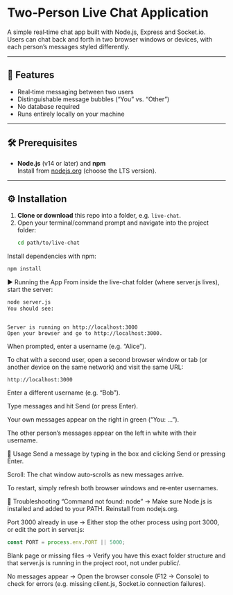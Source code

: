 # Two‑Person Live Chat Application

A simple real‑time chat app built with Node.js, Express and Socket.io.  
Users can chat back and forth in two browser windows or devices, with each person’s messages styled differently.

---

## 🚀 Features

- Real‑time messaging between two users
- Distinguishable message bubbles (“You” vs. “Other”)
- No database required
- Runs entirely locally on your machine

---

## 🛠️ Prerequisites

- **Node.js** (v14 or later) and **npm**  
  Install from [nodejs.org](https://nodejs.org) (choose the LTS version).

---

## ⚙️ Installation

1. **Clone or download** this repo into a folder, e.g. `live-chat`.  
2. Open your terminal/command prompt and navigate into the project folder:
   ```bash
   cd path/to/live-chat
   ```
Install dependencies with npm:

```bash
npm install
```
▶️ Running the App
From inside the live-chat folder (where server.js lives), start the server:

```bash
node server.js
You should see:
```

```arduino

Server is running on http://localhost:3000
Open your browser and go to http://localhost:3000.
```
When prompted, enter a username (e.g. “Alice”).

To chat with a second user, open a second browser window or tab (or another device on the same network) and visit the same URL:

```arduino
http://localhost:3000
```
Enter a different username (e.g. “Bob”).

Type messages and hit Send (or press Enter).

Your own messages appear on the right in green (“You: …”).

The other person’s messages appear on the left in white with their username.

📝 Usage
Send a message by typing in the box and clicking Send or pressing Enter.

Scroll: The chat window auto‑scrolls as new messages arrive.

To restart, simply refresh both browser windows and re‑enter usernames.

🔧 Troubleshooting
“Command not found: node”
→ Make sure Node.js is installed and added to your PATH. Reinstall from nodejs.org.

Port 3000 already in use
→ Either stop the other process using port 3000, or edit the port in server.js:

```js
const PORT = process.env.PORT || 5000;
```
Blank page or missing files
→ Verify you have this exact folder structure and that server.js is running in the project root, not under public/.

No messages appear
→ Open the browser console (F12 → Console) to check for errors (e.g. missing client.js, Socket.io connection failures).
